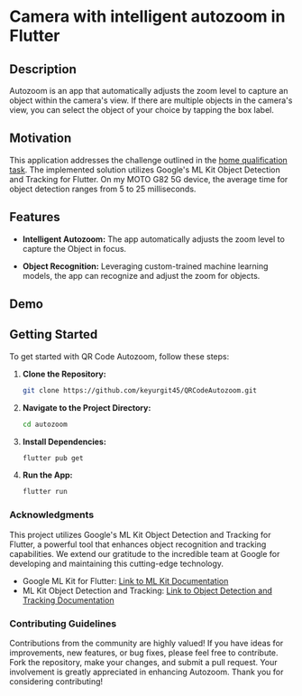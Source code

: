                 
# Camera with intelligent autozoom in Flutter

## Description

Autozoom is an app that automatically adjusts the zoom level to capture an object within the camera's view. If there are multiple objects in the camera's view, you can select the object of your choice by tapping the box label. 

## Motivation

This application addresses the challenge outlined in the [home qualification task](https://ccextractor.org/public/gsoc/takehome/#camera-with-intelligent-autozoom-in-flutter). The implemented solution utilizes Google's ML Kit Object Detection and Tracking for Flutter. On my MOTO G82 5G device, the average time for object detection ranges from 5 to 25 milliseconds. 

## Features

- **Intelligent Autozoom:** The app automatically adjusts the zoom level to capture the Object in focus.
  
- **Object Recognition:** Leveraging custom-trained machine learning models, the app can recognize and adjust the zoom for objects.

## Demo

## Getting Started

To get started with QR Code Autozoom, follow these steps:

1. **Clone the Repository:**
   ```bash
   git clone https://github.com/keyurgit45/QRCodeAutozoom.git
   ```

2. **Navigate to the Project Directory:**
   ```bash
   cd autozoom
   ```

3. **Install Dependencies:**
   ```bash
   flutter pub get
   ```

4. **Run the App:**
   ```bash
   flutter run
   ```

### Acknowledgments

This project utilizes Google's ML Kit Object Detection and Tracking for Flutter, a powerful tool that enhances object recognition and tracking capabilities. We extend our gratitude to the incredible team at Google for developing and maintaining this cutting-edge technology.

- Google ML Kit for Flutter: [Link to ML Kit Documentation](https://developers.google.com/ml-kit)
- ML Kit Object Detection and Tracking: [Link to Object Detection and Tracking Documentation](https://developers.google.com/ml-kit/vision/object-detection)

### Contributing Guidelines

Contributions from the community are highly valued! If you have ideas for improvements, new features, or bug fixes, please feel free to contribute. Fork the repository, make your changes, and submit a pull request. Your involvement is greatly appreciated in enhancing Autozoom. Thank you for considering contributing!
